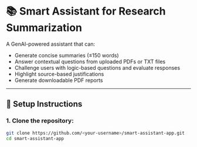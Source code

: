 # 📚 Smart Assistant for Research Summarization

A GenAI-powered assistant that can:
- Generate concise summaries (≤150 words)
- Answer contextual questions from uploaded PDFs or TXT files
- Challenge users with logic-based questions and evaluate responses
- Highlight source-based justifications
- Generate downloadable PDF reports

---

## 🚀 Setup Instructions

### 1. Clone the repository:
```bash
git clone https://github.com/<your-username>/smart-assistant-app.git
cd smart-assistant-app
